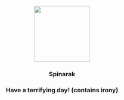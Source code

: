 <p align="center">
    <img src="https://raw.githubusercontent.com/PokeAPI/sprites/master/sprites/pokemon/167.png" width="150" height="150">
</p>
<h3 align="center"> <b>Spinarak</b></h3>
<h3 align="center">Have a terrifying day! (contains irony)</h3>
